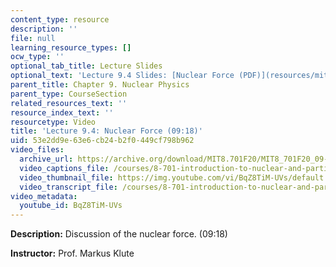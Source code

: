 ```yaml
---
content_type: resource
description: ''
file: null
learning_resource_types: []
ocw_type: ''
optional_tab_title: Lecture Slides
optional_text: 'Lecture 9.4 Slides: [Nuclear Force (PDF)](resources/mit8_701f20_lec9-4)'
parent_title: Chapter 9. Nuclear Physics
parent_type: CourseSection
related_resources_text: ''
resource_index_text: ''
resourcetype: Video
title: 'Lecture 9.4: Nuclear Force (09:18)'
uid: 53e2dd9e-63e6-cb24-b2f0-449cf798b962
video_files:
  archive_url: https://archive.org/download/MIT8.701F20/MIT8_701F20_09-04_force_300k.mp4
  video_captions_file: /courses/8-701-introduction-to-nuclear-and-particle-physics-fall-2020/a176bfe604555cd3a53b30e5eada504f_BqZ8TiM-UVs.vtt
  video_thumbnail_file: https://img.youtube.com/vi/BqZ8TiM-UVs/default.jpg
  video_transcript_file: /courses/8-701-introduction-to-nuclear-and-particle-physics-fall-2020/774bc6f35ed9e86ea95c501869a798c1_BqZ8TiM-UVs.pdf
video_metadata:
  youtube_id: BqZ8TiM-UVs
---
```


**Description:** Discussion of the nuclear force. (09:18)

**Instructor:** Prof. Markus Klute
